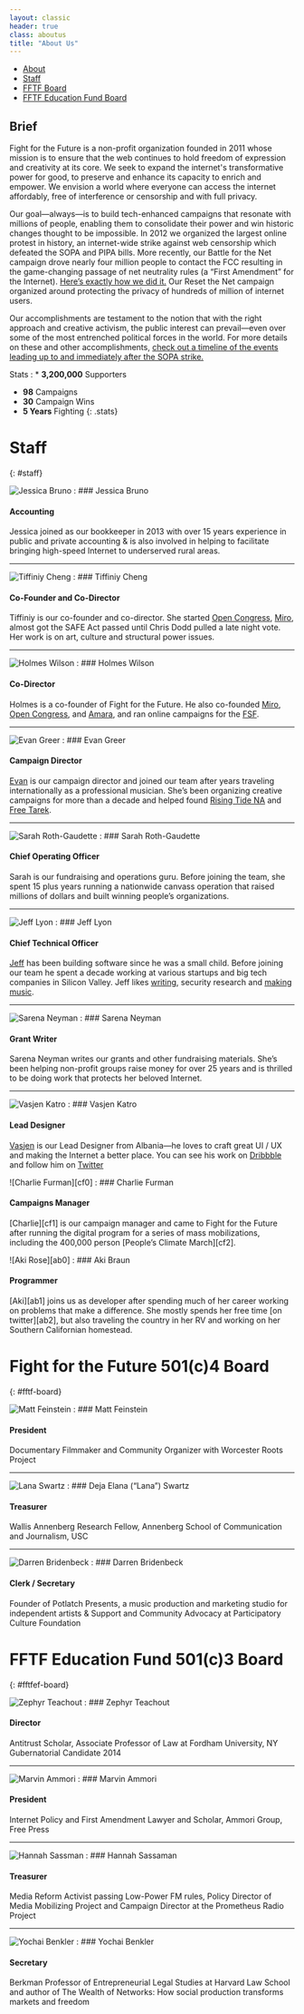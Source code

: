 ```yaml
---
layout: classic
header: true
class: aboutus
title: "About Us"
---
```


* [About](#)
* [Staff](#staff)
* [FFTF Board](#fftf-board)
* [FFTF Education Fund Board](#fftfef-board)

## Brief

Fight for the Future is a non-profit organization founded in 2011 whose mission is to ensure that the web continues to hold freedom of expression and creativity at its core. We seek to expand the internet's transformative power for good, to preserve and enhance its capacity to enrich and empower. We envision a world where everyone can access the internet affordably, free of interference or censorship and with full privacy.

Our goal—always—is to build tech-enhanced campaigns that resonate with millions of people, enabling them to consolidate their power and win historic changes thought to be impossible. In 2012 we organized the largest online protest in history, an internet-wide strike against web censorship which defeated the SOPA and PIPA bills. More recently, our Battle for the Net campaign drove nearly four million people to contact the FCC resulting in the game-changing passage of net neutrality rules (a “First Amendment” for the Internet). [Here’s exactly how we did it.][01] Our Reset the Net campaign organized around protecting the privacy of hundreds of million of internet users.

Our accomplishments are testament to the notion that with the right approach and creative activism, the public interest can prevail—even over some of the most entrenched political forces in the world. For more details on these and other accomplishments, [check out a timeline of the events leading up to and immediately after the SOPA strike.][02]

[01]: https://www.battleforthenet.com/how-we-won/
[02]: http://www.fightforthefuture.org/timeline/

Stats
: * **3,200,000** Supporters
  * **98** Campaigns
  * **30** Campaign Wins
  * **5 Years** Fighting
{: .stats}


# Staff
{: #staff}

![Jessica Bruno](/img/page/aboutus/teampic/jessica.png)
: ### Jessica Bruno

  #### Accounting

  Jessica joined as our bookkeeper in 2013 with over 15 years experience in public and private accounting & is also involved in helping to facilitate bringing high-speed Internet to underserved rural areas.

---

![Tiffiniy Cheng][tc0]
: ### Tiffiniy Cheng

  #### Co-Founder and Co-Director

  Tiffiniy is our co-founder and co-director. She started [Open Congress][tc1], [Miro][tc2], almost got the SAFE Act passed until Chris Dodd pulled a late night vote. Her work is on art, culture and structural power issues.

---

![Holmes Wilson][hw0]
: ### Holmes Wilson

  #### Co-Director

  Holmes is a co-founder of Fight for the Future. He also co-founded [Miro][tc2], [Open Congress][tc1], and [Amara][hw1], and ran online campaigns for the [FSF][hw2].

---

![Evan Greer][eg0]
: ### Evan Greer

  #### Campaign Director

  [Evan][eg1] is our campaign director and joined our team after years traveling internationally as a professional musician. She’s been organizing creative campaigns for more than a decade and helped found [Rising Tide NA][eg2] and [Free Tarek][eg3].

---

![Sarah Roth-Gaudette](/img/page/aboutus/teampic/sarah.png)
: ### Sarah Roth-Gaudette

  #### Chief Operating Officer

  Sarah is our fundraising and operations guru. Before joining the team, she spent 15 plus years running a nationwide canvass operation that raised millions of dollars and built winning people’s organizations.

---

![Jeff Lyon][jl0]
: ### Jeff Lyon

  #### Chief Technical Officer

  [Jeff][jl1] has been building software since he was a small child. Before joining our team he spent a decade working at various startups and big tech companies in Silicon Valley. Jeff likes [writing][jl2], security research and [making music][jl3].

---

![Sarena Neyman](/img/page/aboutus/teampic/serena.png)
: ### Sarena Neyman

  #### Grant Writer

  Sarena Neyman writes our grants and other fundraising materials. She’s been helping non-profit groups raise money for over 25 years and is thrilled to be doing work that protects her beloved Internet.

---

![Vasjen Katro][vk0]
: ### Vasjen Katro

  #### Lead Designer

  [Vasjen][vk1] is our Lead Designer from Albania—he loves to craft great UI / UX and making the Internet a better place. You can see his work on [Dribbble][vk2] and follow him on [Twitter][vk3]

![Charlie Furman][cf0]
: ### Charlie Furman

  #### Campaigns Manager

  [Charlie][cf1] is our campaign manager and came to Fight for the Future after running the digital program for a series of mass mobilizations, including the 400,000 person [People’s Climate March][cf2].

![Aki Rose][ab0]
: ### Aki Braun

  #### Programmer

  [Aki][ab1] joins us as developer after spending much of her career working on problems that make a difference. She mostly spends her free time [on twitter][ab2], but also traveling the country in her RV and working on her Southern Californian homestead.


[tc0]: /img/page/aboutus/teampic/tiff.png
[tc1]: http://www.opencongress.org/
[tc2]: http://getmiro.com/
[hw0]: /img/page/aboutus/teampic/holmes.png
[hw1]: http://universalsubtitles.org/
[hw2]: http://fsf.org/
[eg0]: /img/page/aboutus/teampic/evan.png
[eg1]: http://twitter.com/evan_greer
[eg2]: http://www.risingtidenorthamerica.org/
[eg3]: http://www.freetarek.com/
[jl0]: /img/page/aboutus/teampic/jeff.png
[jl1]: http://rubbingalcoholic.com/
[jl2]: http://blog.rubbingalcoholic.com/
[jl3]: https://soundcloud.com/rubbingalcoholic/
[vk0]: /img/page/aboutus/teampic/vasjen.png
[vk1]: http://vasjenkatro.com/
[vk2]: http://dribbble.com/Katro/
[vk3]: https://twitter.com/VasjenKatro/


# Fight for the Future 501(c)4 Board
{: #fftf-board}

![Matt Feinstein](/img/page/aboutus/teampic/matt.png)
: ### Matt Feinstein

  #### President

  Documentary Filmmaker and Community Organizer with Worcester Roots Project

---

![Lana Swartz](/img/page/aboutus/teampic/lana.png)
: ### Deja Elana (“Lana”) Swartz

  #### Treasurer

  Wallis Annenberg Research Fellow, Annenberg School of Communication and Journalism, USC

---

![Darren Bridenbeck](/img/page/aboutus/teampic/darren.png)
: ### Darren Bridenbeck

  #### Clerk / Secretary

  Founder of Potlatch Presents, a music production and marketing studio for independent artists & Support and Community Advocacy at Participatory Culture Foundation

# FFTF Education Fund 501(c)3 Board
{: #fftfef-board}

![Zephyr Teachout](/img/page/aboutus/teampic/zephyr.png)
: ### Zephyr Teachout

  #### Director

  Antitrust Scholar, Associate Professor of Law at Fordham University, NY Gubernatorial Candidate 2014

---

![Marvin Ammori](/img/page/aboutus/teampic/marvin.png)
: ### Marvin Ammori

  #### President

  Internet Policy and First Amendment Lawyer and Scholar, Ammori Group, Free Press

---

![Hannah Sassman](/img/page/aboutus/teampic/hannah.png)
: ### Hannah Sassaman

  #### Treasurer

  Media Reform Activist passing Low-Power FM rules, Policy Director of Media Mobilizing Project and Campaign Director at the Prometheus Radio Project

---

![Yochai Benkler](/img/page/aboutus/teampic/benkler.png)
: ### Yochai Benkler

  #### Secretary

  Berkman Professor of Entrepreneurial Legal Studies at Harvard Law School and author of The Wealth of Networks: How social production transforms markets and freedom
